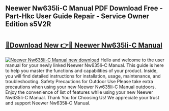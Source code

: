 ## Neewer Nw635Ii-C Manual PDF Download Free - Part-Hkc User Guide Repair - Service Owner Edition s5V2R

# <h2><a href="http://cf16447.oget.top/?id=Neewer+Nw635Ii-C+Manual">🔗Download New 👉🔴 Neewer Nw635Ii-C Manual</a></h2>

[![Neewer Nw635Ii-C Manual new download](https://i.imgur.com/5g1atiW.png)](http://cf16447.oget.top/?id=Neewer+Nw635Ii-C+Manual)
Hello and welcome to the user manual for your newly linked Neewer Nw635Ii-C Manual. This guide is here to help you master the functions and capabilities of your product. Inside, you will find detailed instructions for installation, usage, maintenance, and troubleshooting. Safety Precautions for Outdoor Use Please take extra precautions when using your new Neewer Nw635Ii-C Manual outdoors. Enjoy the convenience of list of features while using your new Neewer Nw635Ii-C Manual. Thank You for Choosing Us! We appreciate your trust and support Neewer Nw635Ii-C Manual.
